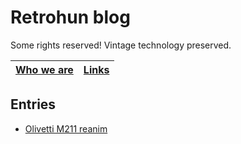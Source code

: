 # Retrohun blog

Some rights reserved! Vintage technology preserved.

[Who we are](whoweare) | [Links](links)
--- | ---

## Entries

- [Olivetti M211 reanim](olivettim211vreanim)